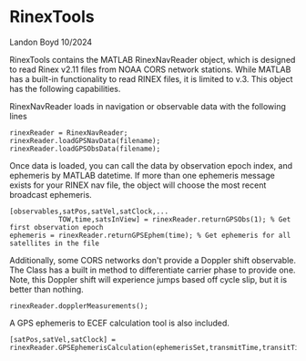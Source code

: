 # RinexTools
Landon Boyd
10/2024

RinexTools contains the MATLAB RinexNavReader object, which is designed to read Rinex v2.11 files from NOAA CORS network stations. While MATLAB has a built-in functionality to read RINEX files, it is limited to v.3. This object has the following capabilities.

RinexNavReader loads in navigation or observable data with the following lines
```
rinexReader = RinexNavReader;
rinexReader.loadGPSNavData(filename);
rinexReader.loadGPSObsData(filename);
```

Once data is loaded, you can call the data by observation epoch index, and ephemeris by MATLAB datetime. If more than one ephemeris message exists for your RINEX nav file, the object will choose the most recent broadcast ephemeris.
```
[observables,satPos,satVel,satClock,...
            TOW,time,satsInView] = rinexReader.returnGPSObs(1); % Get first observation epoch
ephemeris = rinexReader.returnGPSEphem(time); % Get ephemeris for all satellites in the file
```

Additionally, some CORS networks don't provide a Doppler shift observable. The Class has a built in method to differentiate carrier phase to provide one. Note, this Doppler shift will experience jumps based off cycle slip, but it is better than nothing.
```
rinexReader.dopplerMeasurements();
```

A GPS ephemeris to ECEF calculation tool is also included.
```
[satPos,satVel,satClock] = rinexReader.GPSEphemerisCalculation(ephemerisSet,transmitTime,transitTime);